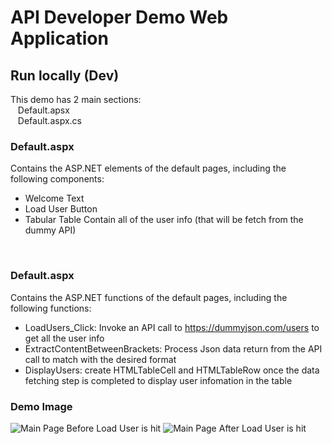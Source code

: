 
# API Developer Demo Web Application

## Run locally (Dev)

This demo has 2 main sections: <br/>
&nbsp;&nbsp;&nbsp;Default.apsx <br/>
&nbsp;&nbsp;&nbsp;Default.aspx.cs <br/>

### Default.aspx
Contains the ASP.NET elements of the default pages, including the following components:
- Welcome Text
- Load User Button
- Tabular Table Contain all of the user info (that will be fetch from the dummy API)

<br/>

### Default.aspx
Contains the ASP.NET functions of the default pages, including the following functions:
- LoadUsers_Click: Invoke an API call to https://dummyjson.com/users to get all the user info
- ExtractContentBetweenBrackets: Process Json data return from the API call to match with the desired format 
- DisplayUsers: create HTMLTableCell and HTMLTableRow once the data fetching step is completed to display user infomation in the table

### Demo Image
![Main Page Before Load User is hit](path/to/image.png)
![Main Page After Load User is hit](path/to/image.png)


